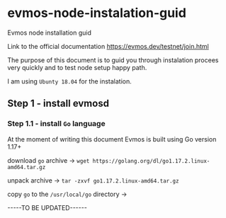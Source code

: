 # evmos-node-instalation-guid
Evmos node installation guid

Link to the official documentation https://evmos.dev/testnet/join.html

The purpose of this document is to guid you through instalation procees very quickly and to test node setup happy path.

I am using `Ubunty 18.04` for the instalation.

## Step 1 - install evmosd

### Step 1.1 - install `Go` language 

At the moment of writing this document Evmos is built using Go version 1.17+

download `go` archive -> `wget https://golang.org/dl/go1.17.2.linux-amd64.tar.gz`

unpack archive -> `tar -zxvf go1.17.2.linux-amd64.tar.gz`

copy `go` to the `/usr/local/go` directory -> 



-----TO BE UPDATED------




